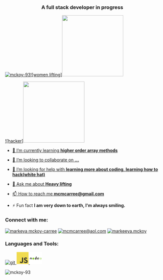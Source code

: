 <h3 align="center">A full stack developer in progress</h3>


<p align="left"> <a href="https://github.com/ryo-ma/github-profile-trophy"><img src="https://github-profile-trophy.vercel.app/?username=mckoy-93" alt="mckoy-93" 


![women lifting]<img src= https://i.etsystatic.com/16136317/r/il/95e489/2131467897/il_1588xN.2131467897_7rt2.jpg width="200" height="200" />
  
![hacker]<img src= https://res.cloudinary.com/hjlz68xhm/image/upload/dpr_auto,q_auto,c_fill,f_png,w_900,h_700/f_auto,q_auto/mg9avenllqpermbz8edq.png width="200" height="200" />
              
- 🌱 I’m currently learning **higher order array methods**

- 👯 I’m looking to collaborate on **...**

- 🤝 I’m looking for help with **learning more about coding, learning how to hack(white hat)**

- 💬 Ask me about **Heavy lifting**

- 📫 How to reach me **mcmcarree@gmail.com**

- ⚡ Fun fact **I am very down to earth, I'm always smiling.**

<h3 align="left">Connect with me:</h3>
<p align="left">
<a href="https://linkedin.com/in/markeya mckoy-carree" target="blank"><img align="center" src="https://raw.githubusercontent.com/rahuldkjain/github-profile-readme-generator/master/src/images/icons/Social/linked-in-alt.svg" alt="markeya mckoy-carree" height="30" width="40" /></a>
<a href="https://fb.com/mcmcarree@aol.com" target="blank"><img align="center" src="https://raw.githubusercontent.com/rahuldkjain/github-profile-readme-generator/master/src/images/icons/Social/facebook.svg" alt="mcmcarree@aol.com" height="30" width="40" /></a>
<a href="https://instagram.com/markeeya.mckoy" target="blank"><img align="center" src="https://raw.githubusercontent.com/rahuldkjain/github-profile-readme-generator/master/src/images/icons/Social/instagram.svg" alt="markeeya.mckoy" height="30" width="40" /></a>
</p>

<h3 align="left">Languages and Tools:</h3>
<p align="left"> <a href="https://git-scm.com/" target="_blank" rel="noreferrer"> <img src="https://www.vectorlogo.zone/logos/git-scm/git-scm-icon.svg" alt="git" width="40" height="40"/> </a> <a href="https://developer.mozilla.org/en-US/docs/Web/JavaScript" target="_blank" rel="noreferrer"> <img src="https://raw.githubusercontent.com/devicons/devicon/master/icons/javascript/javascript-original.svg" alt="javascript" width="40" height="40"/> </a> <a href="https://nodejs.org" target="_blank" rel="noreferrer"> <img src="https://raw.githubusercontent.com/devicons/devicon/master/icons/nodejs/nodejs-original-wordmark.svg" alt="nodejs" width="40" height="40"/> </a> </p>

<p><img align="center" src="https://github-readme-streak-stats.herokuapp.com/?user=mckoy-93&" alt="mckoy-93" /></p>
